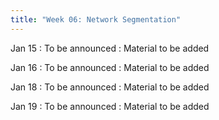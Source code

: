 ```yaml
---
title: "Week 06: Network Segmentation"
---
```


Jan 15
: To be announced
  : Material to be added

Jan 16
: To be announced
  : Material to be added

Jan 18
: To be announced
  : Material to be added

Jan 19
: To be announced
  : Material to be added

